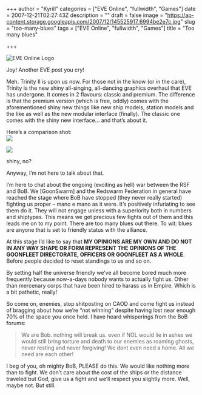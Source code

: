 +++
author = "Kyrill"
categories = ["EVE Online", "fullwidth", "Games"]
date = 2007-12-21T02:27:43Z
description = ""
draft = false
image = "https://ap-content.storage.googleapis.com/2007/12/145525917_6994be2e7c.jpg"
slug = "too-many-blues"
tags = ["EVE Online", "fullwidth", "Games"]
title = "Too many blues"

+++


![EVE Online Logo](https://blog.mortworks.net/wp-content/uploads/2007/08/eve_logo1.jpg)

Joy! Another EVE post you cry!

Meh. Trinity II is upon us now. For those not in the know (or in the care), Trinity is the new shiny all-singing, all-dancing graphics overhaul that EVE has undergone. It comes in 2 flavours: classic and premium. The difference is that the premium version (which is free, oddly) comes with the aforementioned shiny new things like new ship models, station models and the like as well as the new modular interface (finally). The classic one comes with the shiny new interface… and that’s about it.

Here’s a comparison shot:  
![](https://ap-content.storage.googleapis.com/2007/12/145525917_6994be2e7c1.jpg)

![](https://ap-content.storage.googleapis.com/2007/12/145525913_cf237e8af71.jpg)

shiny, no?

Anyway, I’m not here to talk about that.

I’m here to chat about the ongoing (exciting as hell) war between the RSF and BoB. We [GoonSwarm] and the Redswarm Federation in general have reached the stage where BoB have stopped (they never really started) fighting us proper – mano e mano as it were. It’s positively infuriating to see them do it. They will not engage unless with a superiority both in numbers and shiptypes. This means we get precious few fights out of them and this leads me on to my point. There are too many blues out there. To wit: blues are anyone that is set to friendly status with the alliance.

At this stage I’d like to say that **MY OPINIONS ARE MY OWN AND DO NOT IN ANY WAY SHAPE OR FORM REPRESENT THE OPINIONS OF THE GOONFLEET DIRECTORATE, OFFICERS OR GOONFLEET AS A WHOLE**. Before people decided to reset standings to us and so on.

By setting half the universe friendly we’ve all become bored much more frequently because now-a-days nobody wants to actually fight us. Other than mercenary corps that have been hired to harass us in Empire. Which is a bit pathetic, really!

So come on, enemies, stop shitposting on CAOD and come fight us instead of bragging about how we’re “not winning” despite having lost near enough 70% of the space you once held. I have heard whisperings from the BoB forums:

> We are Bob. nothing will break us. even if NOL would lie in ashes we would still bring torture and death to our enemies as roaming ghosts, never resting and never forgiving! We dont even need a home. All we need are each other!

I beg of you, oh mighty BoB, PLEASE do this. We would like nothing more than to fight. We don’t care about the cost of the ships or the distance traveled but God, give us a fight and we’ll respect you slightly more. Well, maybe not. But still.


